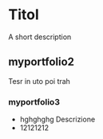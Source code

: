 # Titol
A short description
## myportfolio2
Tesr in uto poi trah
### myportfolio3
- hghghghg
Descrizione
- 12121212
